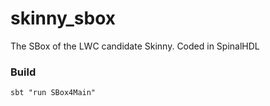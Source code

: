 # skinny_sbox
The SBox of the LWC candidate Skinny. Coded in SpinalHDL

### Build
```
sbt "run SBox4Main"
```
